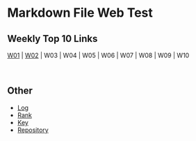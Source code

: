 # Markdown File Web Test

## Weekly Top 10 Links
[W01](W01) | [W02](W02) | W03 | W04 | W05 | W06 | W07 | W08 | W09 | W10 

<br>

## Other
- [Log](google.com)
- [Rank](google.com)
- [Key](google.com)
- [Repository](google.com)
